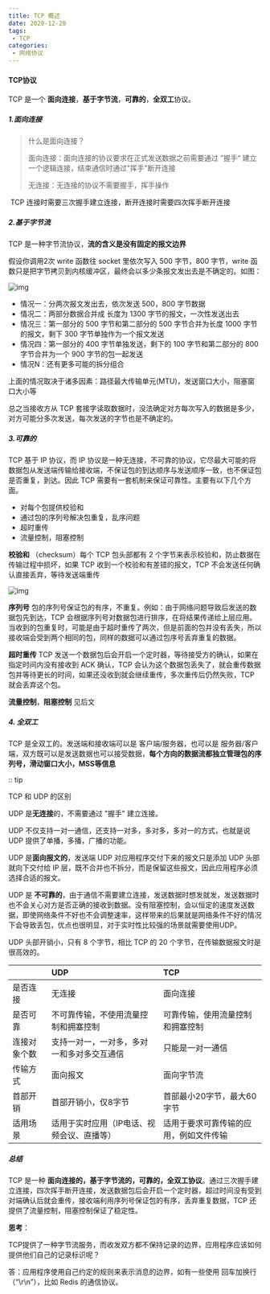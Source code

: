 ```yaml
---
title: TCP 概述
date: 2020-12-20
tags:
 - TCP
categories:
 - 网络协议
---
```


#### TCP协议

TCP 是一个 **面向连接**，**基于字节流**，**可靠的**，**全双工**协议。

##### 1.面向连接

> 什么是面向连接？
>
> 面向连接：面向连接的协议要求在正式发送数据之前需要通过 ”握手“ 建立一个逻辑连接，结束通信时通过"挥手"断开连接
>
> 无连接：无连接的协议不需要握手，挥手操作

​	TCP 连接时需要三次握手建立连接，断开连接时需要四次挥手断开连接

##### 2.基于字节流

TCP 是一种字节流协议，**流的含义是没有固定的报文边界**

假设你调用2次 write 函数往 socket 里依次写入 500 字节，800 字节，write 函数只是把字节拷贝到内核缓冲区，最终会以多少条报文发出去是不确定的。如图：

![img](https://user-gold-cdn.xitu.io/2019/3/17/1698a074292fb212?imageslim)

- 情况一：分两次报文发出去，依次发送 500，800 字节数据
- 情况二：两部分数据合并成 长度为 1300 字节的报文，一次性发送出去
- 情况三：第一部分的 500 字节和第二部分的 500 字节合并为长度 1000 字节的报文，剩下 300 字节单独作为一个报文发送
- 情况四：第一部分的 400 字节单独发送，剩下的 100 字节和第二部分的 800 字节合并为一个 900 字节的包一起发送
- 情况N：还有更多可能的拆分组合

上面的情况取决于诸多因素：路径最大传输单元(MTU)，发送窗口大小，阻塞窗口大小等

总之当接收方从 TCP 套接字读取数据时，没法确定对方每次写入的数据是多少，对方可能分多次发送，每次发送的字节也是不确定的。

##### 3.可靠的

TCP 基于 IP 协议，而 IP 协议是一种无连接，不可靠的协议，它尽最大可能的将数据包从发送端传输给接收端，不保证包的到达顺序与发送顺序一致，也不保证包是否重复，到达。因此 TCP 需要有一套机制来保证可靠性。主要有以下几个方面。

- 对每个包提供校验和
- 通过包的序列号解决包重复，乱序问题
- 超时重传
- 流量控制，阻塞控制

**校验和** （checksum）每个 TCP 包头部都有 2 个字节来表示校验和，防止数据在传输过程中损坏，如果 TCP 收到一个校验和有差错的报文，TCP 不会发送任何确认直接丢弃，等待发送端重传

![img](https://user-gold-cdn.xitu.io/2019/10/9/16dafd4097c7d058?imageslim)

**序列号** 包的序列号保证包的有序，不重复。例如：由于网络问题导致后发送的数据包先到达，TCP 会根据序列号对数据包进行排序，在将结果传递给上层应用。当收到的包重复时，可能是由于超时重传了两次，但是前面的包并没有丢失，所以接收端会受到两个相同的包，同样的数据可以通过包序号丢弃重复的数据。

**超时重传** TCP 发送一个数据包后会开启一个定时器，等待接受方的确认，如果在指定时间内没有接收到 ACK 确认，TCP 会认为这个数据包丢失了，就会重传数据包并等待更长的时间，如果还没收到就会继续重传，多次重传后仍然失败，TCP 就会丢弃这个包。

**流量控制**，**阻塞控制**  见后文

##### 4. 全双工

TCP 是全双工的。发送端和接收端可以是 客户端/服务器，也可以是 服务器/客户端，双方既可以是发送数据也可以接受数据，**每个方向的数据流都独立管理包的序列号，滑动窗口大小，MSS等信息**

:: tip

TCP 和 UDP 的区别

UDP 是**无连接**的，不需要通过 "握手" 建立连接。

UDP  不仅支持一对一通信，还支持一对多，多对多，多对一的方式，也就是说 UDP 提供了单播，多播，广播的功能。

UDP 是**面向报文的**，发送端 UDP 对应用程序交付下来的报文只是添加 UDP 头部就向下交付给 IP 层，既不合并也不拆分，而是保留这些报文，因此应用程序必须选择合适的报文。

UDP 是 **不可靠的**，由于通信不需要建立连接，发送数据时想发就发，发送数据时也不会关心对方是否正确的接收到数据。没有阻塞控制，会以恒定的速度发送数据，即使网络条件不好也不会调整速率，这样带来的后果就是网络条件不好的情况下会导致丢包，优点也很明显，对于实时性比较强的场景就需要使用UDP。

UDP 头部开销小，只有 8 个字节，相比 TCP 的 20 个字节，在传输数据报文时是很高效的。



|              | UDP                                        | TCP                                    |
| :----------- | :----------------------------------------- | :------------------------------------- |
| 是否连接     | 无连接                                     | 面向连接                               |
| 是否可靠     | 不可靠传输，不使用流量控制和拥塞控制       | 可靠传输，使用流量控制和拥塞控制       |
| 连接对象个数 | 支持一对一，一对多，多对一和多对多交互通信 | 只能是一对一通信                       |
| 传输方式     | 面向报文                                   | 面向字节流                             |
| 首部开销     | 首部开销小，仅8字节                        | 首部最小20字节，最大60字节             |
| 适用场景     | 适用于实时应用（IP电话、视频会议、直播等） | 适用于要求可靠传输的应用，例如文件传输 |

##### 总结

TCP 是一种 **面向连接的，基于字节流的，可靠的，全双工协议**。通过三次握手建立连接，四次挥手断开连接，发送数据包后会开启一个定时器，超过时间没有受到对端确认后就会重传，接收端利用序列号保证包的有序，丢弃重复数据，TCP 还提供了流量控制，阻塞控制保证了稳定性。

**思考**：

TCP提供了一种字节流服务，而收发双方都不保持记录的边界，应用程序应该如何提供他们自己的记录标识呢？

 答：应用程序使用自己约定的规则来表示消息的边界，如有一些使用 回车加换行 （“\r\n”），比如 Redis 的通信协议。